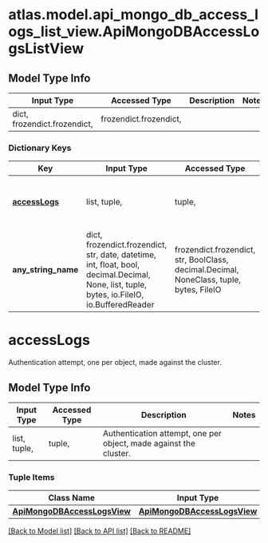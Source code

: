 # atlas.model.api_mongo_db_access_logs_list_view.ApiMongoDBAccessLogsListView

## Model Type Info
Input Type | Accessed Type | Description | Notes
------------ | ------------- | ------------- | -------------
dict, frozendict.frozendict,  | frozendict.frozendict,  |  | 

### Dictionary Keys
Key | Input Type | Accessed Type | Description | Notes
------------ | ------------- | ------------- | ------------- | -------------
**[accessLogs](#accessLogs)** | list, tuple,  | tuple,  | Authentication attempt, one per object, made against the cluster. | [optional] 
**any_string_name** | dict, frozendict.frozendict, str, date, datetime, int, float, bool, decimal.Decimal, None, list, tuple, bytes, io.FileIO, io.BufferedReader | frozendict.frozendict, str, BoolClass, decimal.Decimal, NoneClass, tuple, bytes, FileIO | any string name can be used but the value must be the correct type | [optional]

# accessLogs

Authentication attempt, one per object, made against the cluster.

## Model Type Info
Input Type | Accessed Type | Description | Notes
------------ | ------------- | ------------- | -------------
list, tuple,  | tuple,  | Authentication attempt, one per object, made against the cluster. | 

### Tuple Items
Class Name | Input Type | Accessed Type | Description | Notes
------------- | ------------- | ------------- | ------------- | -------------
[**ApiMongoDBAccessLogsView**](ApiMongoDBAccessLogsView.md) | [**ApiMongoDBAccessLogsView**](ApiMongoDBAccessLogsView.md) | [**ApiMongoDBAccessLogsView**](ApiMongoDBAccessLogsView.md) |  | 

[[Back to Model list]](../../README.md#documentation-for-models) [[Back to API list]](../../README.md#documentation-for-api-endpoints) [[Back to README]](../../README.md)

